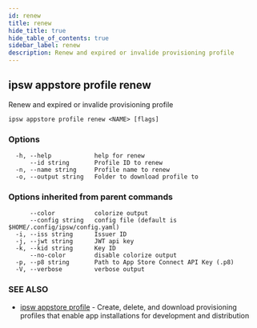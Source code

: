 ```yaml
---
id: renew
title: renew
hide_title: true
hide_table_of_contents: true
sidebar_label: renew
description: Renew and expired or invalide provisioning profile
---
```

## ipsw appstore profile renew

Renew and expired or invalide provisioning profile

```
ipsw appstore profile renew <NAME> [flags]
```

### Options

```
  -h, --help            help for renew
      --id string       Profile ID to renew
  -n, --name string     Profile name to renew
  -o, --output string   Folder to download profile to
```

### Options inherited from parent commands

```
      --color           colorize output
      --config string   config file (default is $HOME/.config/ipsw/config.yaml)
  -i, --iss string      Issuer ID
  -j, --jwt string      JWT api key
  -k, --kid string      Key ID
      --no-color        disable colorize output
  -p, --p8 string       Path to App Store Connect API Key (.p8)
  -V, --verbose         verbose output
```

### SEE ALSO

* [ipsw appstore profile](/docs/cli/ipsw/appstore/profile)	 - Create, delete, and download provisioning profiles that enable app installations for development and distribution

